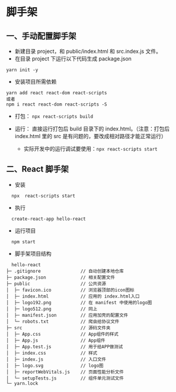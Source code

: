# 脚手架

## 一、手动配置脚手架

- 新建目录 project，和 public/index.html 和 src.index.js 文件。
- 在目录 project 下运行以下代码生成 package.json

```shell
yarn init -y
```

- 安装项目所需依赖

```shell
yarn add react react-dom react-scripts
或者
npm i react react-dom react-scripts -S
```

- 打包：
  `npx react-scripts build`

- 运行：
  直接运行打包后 build 目录下的 index.html。（注意：打包后 index.html 里的 src 是有问题的，要改成相对路径才能正常运行）
  - 实际开发中的运行调试要使用：`npx react-scripts start`

## 二、React 脚手架

- 安装

```shell
  npx  react-scripts start
```

- 执行

```shell
  create-react-app hello-react
```

- 运行项目

```shell
  npm start
```

- 脚手架项目结构

```
  hello-react
├─ .gitignore               // 自动创建本地仓库
├─ package.json             // 相关配置文件
├─ public                   // 公共资源
│  ├─ favicon.ico           // 浏览器顶部的icon图标
│  ├─ index.html            // 应用的 index.html入口
│  ├─ logo192.png           // 在 manifest 中使用的logo图
│  ├─ logo512.png           // 同上
│  ├─ manifest.json         // 应用加壳的配置文件
│  └─ robots.txt            // 爬虫给协议文件
├─ src                      // 源码文件夹
│  ├─ App.css               // App组件的样式
│  ├─ App.js                // App组件
│  ├─ App.test.js           // 用于给APP做测试
│  ├─ index.css             // 样式
│  ├─ index.js              // 入口文件
│  ├─ logo.svg              // logo图
│  ├─ reportWebVitals.js    // 页面性能分析文件
│  └─ setupTests.js         // 组件单元测试文件
└─ yarn.lock
```
